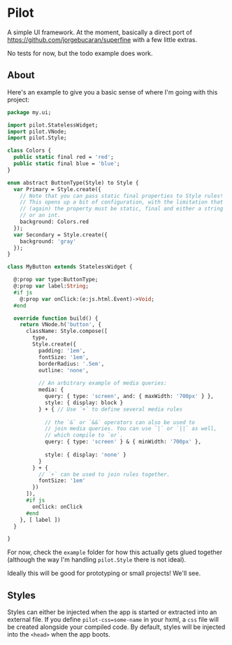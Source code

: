 Pilot
=====

A simple UI framework. At the moment, basically a direct port of  https://github.com/jorgebucaran/superfine with a few little extras.

No tests for now, but the todo example does work.

About
-----

Here's an example to give you a basic sense of where I'm going
with this project:

```haxe
package my.ui;

import pilot.StatelessWidget;
import pilot.VNode;
import pilot.Style;

class Colors {
  public static final red = 'red';
  public static final blue = 'blue';
}

enum abstract ButtonType(Style) to Style {
  var Primary = Style.create({
    // Note that you can pass static final properties to Style rules!
    // This opens up a bit of configuration, with the limitation that
    // (again) the property must be static, final and either a string
    // or an int.
    background: Colors.red
  });
  var Secondary = Style.create({
    background: 'gray'
  });
}

class MyButton extends StatelessWidget {

  @:prop var type:ButtonType;
  @:prop var label:String;
  #if js 
    @:prop var onClick:(e:js.html.Event)->Void;
  #end

  override function build() {
    return VNode.h('button', {
      className: Style.compose([
        type,
        Style.create({
          padding: '1em',
          fontSize: '1em',
          borderRadius: '.5em',
          outline: 'none',
          
          // An arbitrary example of media queries:
          media: {
            query: { type: 'screen', and: { maxWidth: '700px' } },
            style: { display: block }
          } + { // Use `+` to define several media rules
            
            // the `&` or `&&` operators can also be used to
            // join media queries. You can use `|` or `||` as well,
            // which compile to `or`.
            query: { type: 'screen' } & { minWidth: '700px' },
            
            style: { display: 'none' }
          }
        } + {
          // `+` can be used to join rules together.
          fontSize: '1em'
        })
      ]),
      #if js
        onClick: onClick
      #end
    }, [ label ])
  }

}

```

For now, check the `example` folder for how this actually gets glued
together (although the way I'm handling `pilot.Style` there is not
ideal).

Ideally this will be good for prototyping or small projects! 
We'll see.

Styles
------

Styles can either be injected when the app is started or extracted 
into an external file. If you define `pilot-css=some-name` in 
your hxml, a `css` file will be created alongside your compiled 
code. By default, styles will be injected into the `<head>` when the 
app boots.

